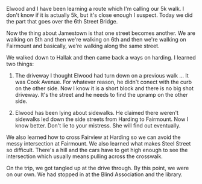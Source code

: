 <html><body><p>Elwood and I have been learning a route which I'm calling our 5k walk. I don't know if it is actually 5k, but it's close enough I suspect. Today we did the part that goes over the 6th Street Bridge. 

Now the thing about Jamestown is that one street becomes another. We are walking on 5th and then we're walking on 6th and then we're walking on Fairmount and basically, we're walking along the same street.

We walked down to Hallak and then came back a ways on harding. I learned two things:

1. The driveway I thought Elwood had turn down on a previous walk ... It was Cook Avenue. For whatever reason, he didn't conect with the curb on the other side. Now I know it is a short block and there is no big shot driveway. It's the street and he needs to find the upramp on the other side.

2. Elwood has been lying about sidewalks. He claimed there weren't sidewalks led down the side streets from Harding to Fairmount. Now I know better. Don't lie to your mistress. She will find out eventually.

We also learned how to cross Fairview at Harding so we can avoid the messy intersection at Fairmount. We also learned what makes Steel Street so difficult. There's a hill and the cars have to get high enough to see the intersection which usually means pulling across the crosswalk.

On the trip, we got tangled up at the drive through. By this point, we were on our own. We had stopped in at the Blind Association and the library.</p></body></html>